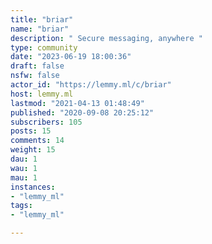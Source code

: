 ```yaml
---
title: "briar" 
name: "briar"
description: " Secure messaging, anywhere "
type: community
date: "2023-06-19 18:00:36"
draft: false
nsfw: false
actor_id: "https://lemmy.ml/c/briar"
host: lemmy.ml
lastmod: "2021-04-13 01:48:49"
published: "2020-09-08 20:25:12"
subscribers: 105
posts: 15
comments: 14
weight: 15
dau: 1
wau: 1
mau: 1
instances:
- "lemmy_ml"
tags: 
- "lemmy_ml"

---
```

